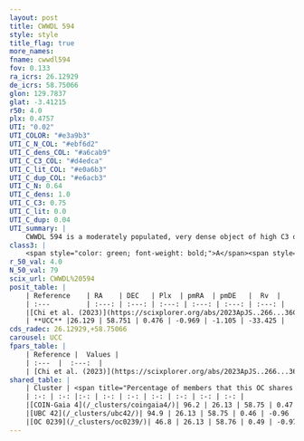 ```yaml
---
layout: post
title: CWWDL 594
style: style
title_flag: true
more_names: 
fname: cwwdl594
fov: 0.133
ra_icrs: 26.12929
de_icrs: 58.75066
glon: 129.7837
glat: -3.41215
r50: 4.0
plx: 0.4757
UTI: "0.02"
UTI_COLOR: "#e3a9b3"
UTI_C_N_COL: "#ebf6d2"
UTI_C_dens_COL: "#a6cab9"
UTI_C_C3_COL: "#d4edca"
UTI_C_lit_COL: "#e0a6b3"
UTI_C_dup_COL: "#e6acb3"
UTI_C_N: 0.64
UTI_C_dens: 1.0
UTI_C_C3: 0.75
UTI_C_lit: 0.0
UTI_C_dup: 0.04
UTI_summary: |
    CWWDL 594 is a moderately populated, very dense object of high C3 quality. It was recently reported in the literature.<br><br><span style="color: #99180f; font-weight: bold;">Warning: </span>This is very likely a duplicate object, which shares a large percentage of members with at least one previously reported entry.
class3: |
    <span style="color: green; font-weight: bold;">A</span><span style="color: #FFC300; font-weight: bold;">B</span>
r_50_val: 4.0
N_50_val: 79
scix_url: CWWDL%20594
posit_table: |
    | Reference    | RA    | DEC   | Plx  | pmRA  | pmDE   |  Rv  |
    | :---         | :---: | :---: | :---: | :---: | :---: | :---: |
    |[Chi et al. (2023)](https://scixplorer.org/abs/2023ApJS..266...36C) | 26.127 | 58.744 | 0.506 | -1.007 | -1.155 | -33.425 |
    | **UCC** |26.129 | 58.751 | 0.476 | -0.969 | -1.105 | -33.425 | 
cds_radec: 26.12929,+58.75066
carousel: UCC
fpars_table: |
    | Reference |  Values |
    | :---  |  :---:  |
    | [Chi et al. (2023)](https://scixplorer.org/abs/2023ApJS..266...36C) | `logAge=7.43, Z=0.23` |
shared_table: |
    | Cluster | <span title="Percentage of members that this OC shares with the ones listed">%</span>   | RA   | DEC   | Plx   | pmRA  | pmDE  | Rv | UTI |
    | :-: | :-: |:-: | :-: | :-: | :-: | :-: | :-: | :-: |
    |[COIN-Gaia 4](/_clusters/coingaia4/)| 96.2 | 26.13 | 58.75 | 0.47 | -0.97 | -1.1 | -56.31 |0.03 |
    |[UBC 42](/_clusters/ubc42/)| 94.9 | 26.13 | 58.75 | 0.46 | -0.96 | -1.1 | -56.31 |0.5 |
    |[OC 0239](/_clusters/oc0239/)| 46.8 | 26.13 | 58.76 | 0.49 | -0.97 | -1.1 | -33.43 |0.0 |
---
```

